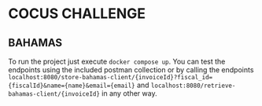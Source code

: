 # COCUS CHALLENGE

## BAHAMAS

To run the project just execute `docker compose up`. You can test the endpoints using the included postman collection or by calling the endpoints `localhost:8080/store-bahamas-client/{invoiceId}?fiscal_id={fiscalId}&name={name}&email={email}` and `localhost:8080/retrieve-bahamas-client/{invoiceId}` in any other way.
